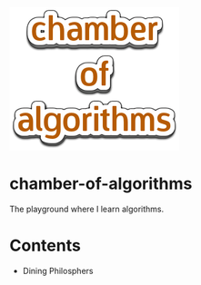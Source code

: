 ![Chamber Logo](/images/chamber.png)

# chamber-of-algorithms
The playground where I learn algorithms.

# Contents
* Dining Philosphers
